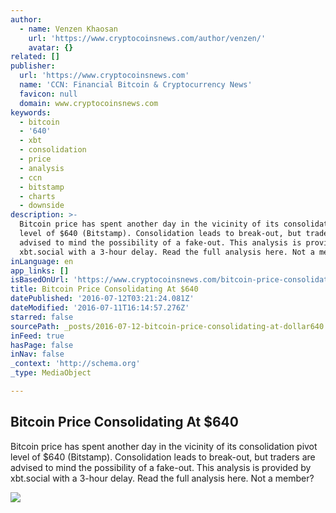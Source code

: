 ```yaml
---
author:
  - name: Venzen Khaosan
    url: 'https://www.cryptocoinsnews.com/author/venzen/'
    avatar: {}
related: []
publisher:
  url: 'https://www.cryptocoinsnews.com'
  name: 'CCN: Financial Bitcoin & Cryptocurrency News'
  favicon: null
  domain: www.cryptocoinsnews.com
keywords:
  - bitcoin
  - '640'
  - xbt
  - consolidation
  - price
  - analysis
  - ccn
  - bitstamp
  - charts
  - downside
description: >-
  Bitcoin price has spent another day in the vicinity of its consolidation pivot
  level of $640 (Bitstamp). Consolidation leads to break-out, but traders are
  advised to mind the possibility of a fake-out. This analysis is provided by
  xbt.social with a 3-hour delay. Read the full analysis here. Not a member?
inLanguage: en
app_links: []
isBasedOnUrl: 'https://www.cryptocoinsnews.com/bitcoin-price-consolidating-640/'
title: Bitcoin Price Consolidating At $640
datePublished: '2016-07-12T03:21:24.081Z'
dateModified: '2016-07-11T16:14:57.276Z'
starred: false
sourcePath: _posts/2016-07-12-bitcoin-price-consolidating-at-dollar640.md
inFeed: true
hasPage: false
inNav: false
_context: 'http://schema.org'
_type: MediaObject

---
```

<article style=""><h1>Bitcoin Price Consolidating At $640</h1><p>Bitcoin price has spent another day in the vicinity of its consolidation pivot level of $640 (Bitstamp). Consolidation leads to break-out, but traders are advised to mind the possibility of a fake-out. This analysis is provided by xbt.social with a 3-hour delay. Read the full analysis here. Not a member?</p><img src="https://www.cryptocoinsnews.com/wp-content/uploads/2016/07/Selection_20160711_003.png" /></article>